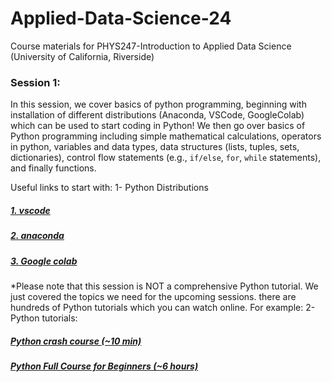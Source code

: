 # Applied-Data-Science-24
Course materials for PHYS247-Introduction to Applied Data Science (University of California, Riverside)

### Session 1:
In this session, we cover basics of python programming, beginning with installation of different distributions (Anaconda, VSCode, GoogleColab) which can be used to start coding in Python! We then go over basics of Python programming including simple mathematical calculations, operators in python, variables and data types, data structures (lists, tuples, sets, dictionaries), control flow statements (e.g., `if/else`, `for`, `while` statements), and finally functions.

Useful links to start with:
1- Python Distributions
##### [**1. vscode**](https://code.visualstudio.com/)
##### [**2. anaconda**](https://docs.anaconda.com/free/anaconda/index.html)
##### [**3. Google colab**](https://colab.research.google.com/)

*Please note that this session is NOT a comprehensive Python tutorial. We just covered the topics we need for the upcoming sessions. there are hundreds of Python tutorials which you can watch online. For example:
2- Python tutorials:

##### [**Python crash course (~10 min)**](https://www.youtube.com/watch?v=fWjsdhR3z3c)

##### [**Python Full Course for Beginners (~6 hours)**](https://www.youtube.com/watch?v=_uQrJ0TkZlc)

